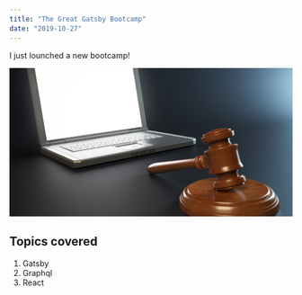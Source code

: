 ```yaml
---
title: "The Great Gatsby Bootcamp"
date: "2019-10-27"
---
```


I just lounched a new bootcamp!

![pirates](./33325.jpeg)

## Topics covered

1. Gatsby
2. Graphql
3. React
